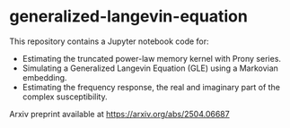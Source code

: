 # generalized-langevin-equation
This repository contains a Jupyter notebook code for:

- Estimating the truncated power-law memory kernel with Prony series.
- Simulating a Generalized Langevin Equation (GLE) using a Markovian embedding.
- Estimating the frequency response, the real and imaginary part of the complex susceptibility.

Arxiv preprint available at https://arxiv.org/abs/2504.06687
